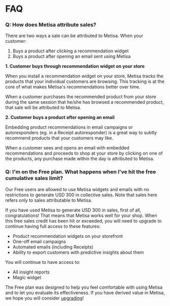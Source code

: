 # FAQ

### Q: How does Metisa attribute sales?

There are two ways a sale can be attributed to Metisa. When your customer:
1. Buys a product after clicking a recommendation widget
2. Buys a product after opening an email sent using Metisa

**1. Customer buys through recommendation widget on your store**

When you install a recommendation widget on your store, Metisa tracks the products that your individual customers are browsing. This tracking is at the core of what makes Metisa's recommendations better over time.

When a customer purchases the recommended product from your store during the same session that he/she has browsed a recommended product, that sale will be attributed to Metisa.

**2. Customer buys a product after opening an email**

Embedding product recommendations in email campaigns or autoresponders (eg. in a Receipt autoresponder) is a great way to subtly recommend products that your customers may like.

When a customer sees and opens an email with embedded recommendations and proceeds to shop at your store by clicking on one of the products, any purchase made within the day is attributed to Metisa.

### Q: I'm on the Free plan. What happens when I've hit the free cumulative sales limit?

Our Free users are allowed to use Metisa widgets and emails with no restrictions to generate USD 300 in collective sales. Note that sales here refers only to sales attributable to Metisa.

If you have used Metisa to generate USD 300 in sales, first of all, congratulations! That means that Metisa works well for your shop. When this free sales credit has been hit or exceeded, you will need to upgrade to continue having full access to these features:
- Product recommendation widgets on your storefront
- One-off email campaigns
- Automated emails (including Receipts)
- Ability to export customers with predictive insights about them

You will continue to have access to:
- All insight reports
- Magic widget

The Free plan was designed to help you feel comfortable with using Metisa and to let you evaluate its effectiveness. If you have derived value in Metisa, we hope you will consider [upgrading][1]!


[1]: /pricing
